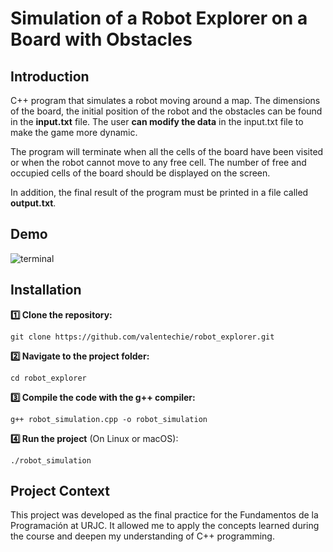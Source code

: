 # Simulation of a Robot Explorer on a Board with Obstacles

## Introduction
C++ program that simulates a robot moving around a map. The dimensions of the board, the initial position of the robot and the obstacles can be found in the **input.txt** file. The user **can modify the data** in the input.txt file to make the game more dynamic.

The program will terminate when all the cells of the board have been visited or when the robot cannot move to any free cell. The number of free and occupied cells of the board should be displayed on the screen. 

In addition, the final result of the program must be printed in a file called **output.txt**.

## Demo
![terminal](https://github.com/user-attachments/assets/74d541f2-4796-483f-981c-050d73efb945)

## Installation

**:one: Clone the repository:**

    git clone https://github.com/valentechie/robot_explorer.git

**:two: Navigate to the project folder:**

    cd robot_explorer

**:three: Compile the code with the g++ compiler:**

    g++ robot_simulation.cpp -o robot_simulation

**:four: Run the project** (On Linux or macOS):

    ./robot_simulation

## Project Context
This project was developed as the final practice for the Fundamentos de la Programación at URJC. It allowed me to apply the concepts learned during the course and deepen my understanding of C++ programming.
